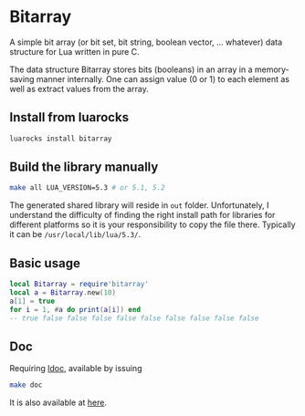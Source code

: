 # Bitarray

A simple bit array (or bit set, bit string, boolean vector, ... whatever) data structure for Lua written in pure C.

The data structure Bitarray stores bits (booleans) in an array in a memory-saving manner internally. 
One can assign value (0 or 1) to each element as well as extract values from the array.

## Install from luarocks
```sh
luarocks install bitarray
```

## Build the library manually
```sh
make all LUA_VERSION=5.3 # or 5.1, 5.2
```
The generated shared library will reside in `out` folder. Unfortunately, I understand the difficulty of finding the right install path
for libraries for different platforms so it is your responsibility to copy the file there. Typically it can be `/usr/local/lib/lua/5.3/`.

## Basic usage
```lua
local Bitarray = require'bitarray'
local a = Bitarray.new(10)
a[1] = true
for i = 1, #a do print(a[i]) end
-- true false false false false false false false false false
```

## Doc
Requiring [ldoc](http://stevedonovan.github.io/ldoc/), available by issuing
```sh
make doc
```
It is also available at [here](doc/index.html).
